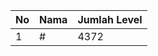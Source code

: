 | No | Nama            | Jumlah Level |
|----|-----------------|--------------|
| 1  | #    |    4372        |
